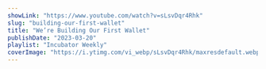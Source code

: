 ```yaml
---
showLink: "https://www.youtube.com/watch?v=sLsvDqr4Rhk"
slug: "building-our-first-wallet"
title: "We’re Building Our First Wallet"
publishDate: "2023-03-20"
playlist: "Incubator Weekly"
coverImage: "https://i.ytimg.com/vi_webp/sLsvDqr4Rhk/maxresdefault.webp"
---
```

